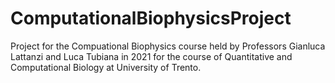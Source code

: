 # ComputationalBiophysicsProject
Project for the Compuational Biophysics course held by Professors Gianluca Lattanzi and Luca Tubiana in 2021 for the course of Quantitative and Computational Biology at University of Trento.
